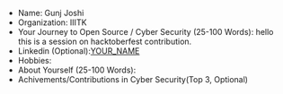 - Name: Gunj Joshi
- Organization: IIITK
- Your Journey to Open Source / Cyber Security (25-100 Words): hello this is a session on hacktoberfest contribution.
- Linkedin (Optional):[YOUR_NAME](LINKEDIN_PROFILE_LINK)
- Hobbies: 
- About Yourself (25-100 Words): 
- Achivements/Contributions in Cyber Security(Top 3, Optional)
